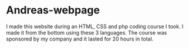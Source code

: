 # Andreas-webpage
I made this website during an HTML, CSS and php coding course I took. I made it from the bottom using these 3 languages. The course was sponsored by my company and it lasted for 20 hours in total.
